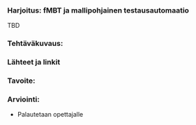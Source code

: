 ### Harjoitus: fMBT ja mallipohjainen testausautomaatio 

TBD


### Tehtäväkuvaus:



### Lähteet ja linkit



### Tavoite:




### Arviointi:

* Palautetaan opettajalle 



